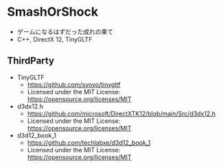 # SmashOrShock

- ゲームになるはずだった成れの果て
- C++, DirectX 12, TinyGLTF

## ThirdParty

- TinyGLTF
  - https://github.com/syoyo/tinygltf
  - Licensed under the MIT License: https://opensource.org/licenses/MIT
- d3dx12.h
  - https://github.com/microsoft/DirectXTK12/blob/main/Src/d3dx12.h
  - Licensed under the MIT License: https://opensource.org/licenses/MIT
- d3d12_book_1
  - https://github.com/techlabxe/d3d12_book_1
  - Licensed under the MIT License: https://opensource.org/licenses/MIT
  
